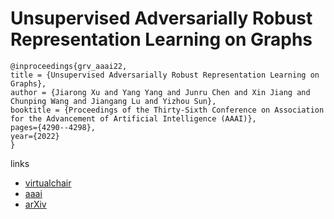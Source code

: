 # Unsupervised Adversarially Robust Representation Learning on Graphs

```
@inproceedings{grv_aaai22,
title = {Unsupervised Adversarially Robust Representation Learning on Graphs},
author = {Jiarong Xu and Yang Yang and Junru Chen and Xin Jiang and Chunping Wang and Jiangang Lu and Yizhou Sun},
booktitle = {Proceedings of the Thirty-Sixth Conference on Association for the Advancement of Artificial Intelligence (AAAI)},
pages={4290--4298},
year={2022}
}
```

links
- [virtualchair](https://aaai-2022.virtualchair.net/poster_aaai11849)
- [aaai](https://ojs.aaai.org/index.php/AAAI/article/view/20349)
- [arXiv](https://arxiv.org/abs/2012.02486)
